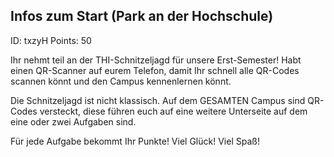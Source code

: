 ## Infos zum Start (Park an der Hochschule)
ID: txzyH
Points: 50

Ihr nehmt teil an der THI-Schnitzeljagd für unsere Erst-Semester! Habt einen QR-Scanner auf eurem Telefon, damit Ihr schnell alle QR-Codes scannen könnt und den Campus kennenlernen könnt. 

Die Schnitzeljagd ist nicht klassisch. Auf dem GESAMTEN Campus sind QR-Codes versteckt, diese führen euch auf eine weitere Unterseite auf dem eine oder zwei Aufgaben sind. 

Für jede Aufgabe bekommt Ihr Punkte! Viel Glück! Viel Spaß!
